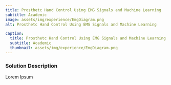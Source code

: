 ```yaml
---
title: Prosthetc Hand Control Using EMG Signals and Machine Learning
subtitle: Academic
image: assets/img/experience/EmgDiagram.png
alt: Prosthetc Hand Control Using EMG Signals and Machine Learning

caption:
  title: Prosthetc Hand Control Using EMG Signals and Machine Learning
  subtitle: Academic
  thumbnail: assets/img/experience/EmgDiagram.png
---
```

### Solution Description

Lorem Ipsum 